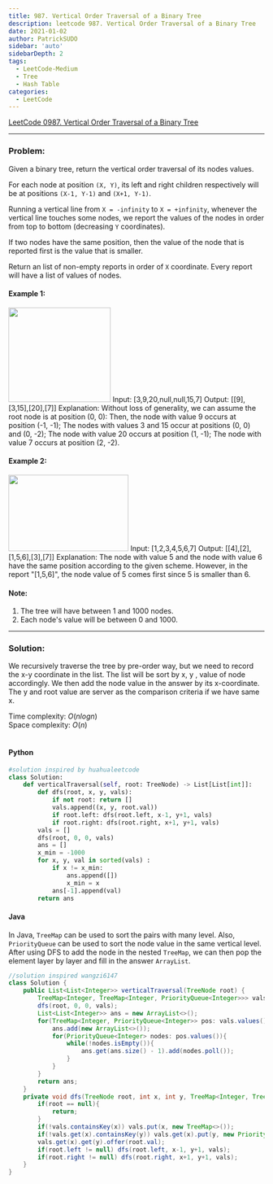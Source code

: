 ```yaml
---
title: 987. Vertical Order Traversal of a Binary Tree
description: leetcode 987. Vertical Order Traversal of a Binary Tree
date: 2021-01-02
author: PatrickSUDO
sidebar: 'auto'
sidebarDepth: 2
tags: 
  - LeetCode-Medium
  - Tree
  - Hash Table
categories:
  - LeetCode
---
```

[LeetCode 0987. Vertical Order Traversal of a Binary Tree](https://leetcode.com/problems/vertical-order-traversal-of-a-binary-tree/)

---
### Problem: <br/>


Given a binary tree, return the vertical order traversal of its nodes values.

For each node at position `(X, Y)`, its left and right children respectively will be at positions `(X-1, Y-1)` and `(X+1, Y-1)`.

Running a vertical line from `X = -infinity` to `X = +infinity`, whenever the vertical line touches some nodes, we report the values of the nodes in order from top to bottom (decreasing `Y` coordinates).

If two nodes have the same position, then the value of the node that is reported first is the value that is smaller.

Return an list of non-empty reports in order of `X` coordinate.  Every report will have a list of values of nodes.

#### Example 1:
<img alt="" src="https://assets.leetcode.com/uploads/2019/01/31/1236_example_1.PNG" style="width: 201px; height: 186px;">
    Input: [3,9,20,null,null,15,7]
    Output: [[9],[3,15],[20],[7]]
    Explanation: 
    Without loss of generality, we can assume the root node is at position (0, 0):
    Then, the node with value 9 occurs at position (-1, -1);
    The nodes with values 3 and 15 occur at positions (0, 0) and (0, -2);
    The node with value 20 occurs at position (1, -1);
    The node with value 7 occurs at position (2, -2).

#### Example 2:
<img alt="" src="https://assets.leetcode.com/uploads/2019/01/31/tree2.png" style="width: 236px; height: 150px;">
    Input: [1,2,3,4,5,6,7]
    Output: [[4],[2],[1,5,6],[3],[7]]
    Explanation: 
    The node with value 5 and the node with value 6 have the same position according to the given scheme.
    However, in the report "[1,5,6]", the node value of 5 comes first since 5 is smaller than 6.

#### Note:

1. The tree will have between 1 and 1000 nodes.
2. Each node's value will be between 0 and 1000.

---
### Solution: <br/>

We recursively traverse the tree by pre-order way, but we need to record the x-y coordinate in the list. The list will be sort by x, y , value of node accordingly. We then add the node value in the answer by its x-coordinate. The y and root value are server as the comparison criteria if we have same x.


Time complexity: $O(nlogn)$</br>
Space complexity: $O(n)$ 
</br>
</br>

#### Python
```python
#solution inspired by huahualeetcode
class Solution:
    def verticalTraversal(self, root: TreeNode) -> List[List[int]]:
        def dfs(root, x, y, vals):
            if not root: return []
            vals.append((x, y, root.val))
            if root.left: dfs(root.left, x-1, y+1, vals)
            if root.right: dfs(root.right, x+1, y+1, vals)
        vals = []
        dfs(root, 0, 0, vals)
        ans = []
        x_min = -1000
        for x, y, val in sorted(vals) :
            if x != x_min:
                ans.append([])
                x_min = x
            ans[-1].append(val)
        return ans
```

#### Java

In Java, `TreeMap` can be used to sort the pairs with many level. Also, `PriorityQueue` can be used to sort the node value in the same vertical level.
After using DFS to add the node in the nested `TreeMap`, we can then pop the element layer by layer and fill in the answer `ArrayList`.

```java
//solution inspired wangzi6147
class Solution {
    public List<List<Integer>> verticalTraversal(TreeNode root) {
        TreeMap<Integer, TreeMap<Integer, PriorityQueue<Integer>>> vals = new TreeMap<>();
        dfs(root, 0, 0, vals);
        List<List<Integer>> ans = new ArrayList<>();
        for(TreeMap<Integer, PriorityQueue<Integer>> pos: vals.values()){
            ans.add(new ArrayList<>());
            for(PriorityQueue<Integer> nodes: pos.values()){
                while(!nodes.isEmpty()){
                    ans.get(ans.size() - 1).add(nodes.poll());
                }
            }
        }
        return ans;
    }
    private void dfs(TreeNode root, int x, int y, TreeMap<Integer, TreeMap<Integer, PriorityQueue<Integer>>> vals){
        if(root == null){
            return;
        }
        if(!vals.containsKey(x)) vals.put(x, new TreeMap<>());
        if(!vals.get(x).containsKey(y)) vals.get(x).put(y, new PriorityQueue<>());
        vals.get(x).get(y).offer(root.val);
        if(root.left != null) dfs(root.left, x-1, y+1, vals);
        if(root.right != null) dfs(root.right, x+1, y+1, vals);
    }
}
```


<Disqus shortname="patricksudo" />